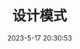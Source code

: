 ---
pageComponent:
  name: Catalogue
  data:
    key: 014.RPC
    imgUrl: /assets/img/base.png
    description: 设计模式
title: 设计模式
date: 2023-5-17 20:30:53
permalink: /design/
sidebar: false
article: false
comment: false
comments: false
editLink: false
---